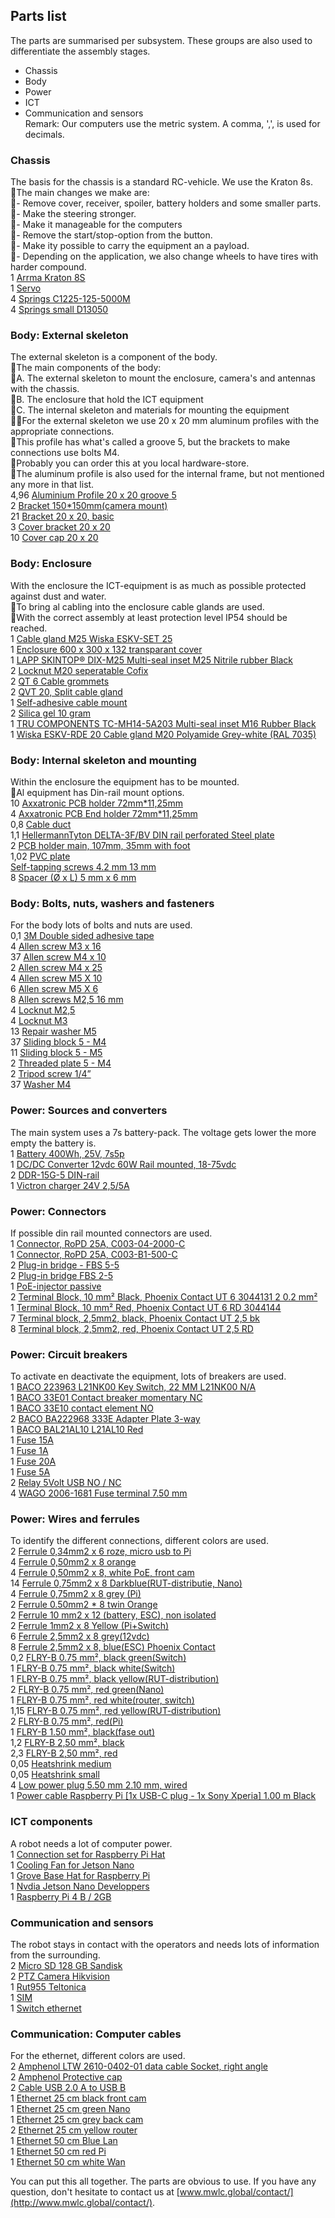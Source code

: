 ## Parts list

The parts are summarised per subsystem. These groups are also used to differentiate the assembly stages.  

- Chassis  
- Body  
- Power  
- ICT  
- Communication and sensors  
Remark: Our computers use the metric system. A comma, ',', is used for decimals.
### Chassis<br>
The basis for the chassis is a standard RC-vehicle. We use the Kraton 8s.  The main changes we make are:<br>- Remove cover, receiver, spoiler, battery holders and some smaller parts.  <br>- Make the steering stronger.  <br>- Make it manageable for the computers  <br>- Remove the start/stop-option from the button.  <br>- Make ity possible to carry the equipment an a payload.  <br>- Depending on the application, we also change wheels to have tires with harder compound.<br>
 1   [Arrma Kraton 8S](https://www.arrma-rc.com/kraton8s/)<br>
 1   [Servo](https://spektrumrc.com/Products/Default.aspx?ProdId=SPMSS9120BL)<br>
 4   [Springs C1225-125-5000M](https://www.amatec.nl/nl/c1225-125-5000m.html)<br>
 4   [Springs small D13050](https://www.amatec.nl/nl/d13050.html)<br>
### Body: External skeleton
The external skeleton is a component of the body.<br>The main components of the body:<br>  A. The external skeleton to mount the enclosure, camera's and antennas with the chassis.  <br>B. The enclosure that hold the ICT equipment  <br>C. The internal skeleton and materials for mounting the equipment<br>For the external skeleton we use 20 x 20 mm aluminum profiles with the appropriate connections.  <br>This profile has what's called a groove 5, but the brackets to make connections use bolts M4.  <br>Probably you can order this at you local hardware-store.<br>The aluminum profile is also used for the internal frame, but not mentioned any more in that list.<br>
 4,96 [Aluminium Profile 20 x 20 groove 5](https://www.boikon.com/webshop/aluminium-profiles/alu-profile-20-x-20-groove-5/)<br>
 2   [Bracket 150*150mm(camera mount)](https://www.shi.nl/nl/catalog/ijzerwaren/balk-ankerwerk/hoeken/starx/drempelhoek/4691180/groups/g+c+sg+bl+a+nr+view)<br>
21   [Bracket 20 x 20, basic](https://www.boikon.com/webshop/fastenings/bracket-20-x-20-basic/)<br>
 3   [Cover bracket 20 x 20](https://www.boikon.com/webshop/fastenings/cover-bracket-20-x-20-basic/)<br>
10   [Cover cap 20 x 20](https://www.boikon.com/webshop/finishing-elements/cover-cap-20-x-20/)<br>
### Body: Enclosure
With the enclosure the ICT-equipment is as much as possible protected against dust and water.<br>To bring al cabling into the enclosure cable glands are used.<br>With the correct assembly at least protection level IP54 should be reached.<br>
 1   [Cable gland M25 Wiska ESKV-SET 25](https://www.wiska.com/en/30/pde/10066413/eskv-25.html)<br>
 1   [Enclosure 600 x 300 x 132 transparant cover](https://www.spelsberg.com/industrial-housing/combinable-with-knock-outs/74400401/)<br>
 1   [LAPP SKINTOP® DIX-M25 Multi-seal inset M25 Nitrile rubber Black](https://www.conrad.com/p/lapp-skintop-dix-m25-multi-seal-inset-m25-nitrile-rubber-black-1-pcs-527167)<br>
 2   [Locknut M20 seperatable Cofix](https://www.fraenkische.com/en/product/cofix-gegenmutter)<br>
 2   [QT 6 Cable grommets](https://www.icotek.com/en/product-catalogue/cable-entry-systems/cable-grommets/qt/)<br>
 2   [QVT 20, Split cable gland](https://www.icotek.com/en/product-catalogue/cable-glands/qvt/)<br>
 1   [Self-adhesive cable mount]()<br>
 2   [Silica gel 10 gram](https://www.conrad.com/p/silica-gel-sachet-10-g-l-x-w-x-h-72-x-57-x-3-mm-transparent-silica-gel-10-pcs-2201308)<br>
 1   [TRU COMPONENTS TC-MH14-5A203 Multi-seal inset M16 Rubber Black](https://www.conrad.com/p/tru-components-tc-mh14-5a203-multi-seal-inset-m16-rubber-black-1-pcs-1593553?searchTerm=1593553&searchType=suggest&searchSuggest=product)<br>
 1   [Wiska ESKV-RDE 20 Cable gland M20 Polyamide Grey-white (RAL 7035)](https://www.wiska.com/en/30/pde/10064986/eskv-rde-20.html)<br>
### Body: Internal skeleton and mounting
Within the enclosure the equipment has to be mounted.<br>Al equipment has Din-rail mount options.<br>
10   [Axxatronic  PCB holder 72mm*11,25mm](https://www.axxatronic.de/hutschienengehaeuse-und-schaltschrankgehaeuse/platinenhalter-serie-cime-72mm-cime-m-be1125.html)<br>
 4   [Axxatronic PCB End holder 72mm*11,25mm](https://www.axxatronic.de/hutschienengehaeuse-und-schaltschrankgehaeuse/platinenhalter-serie-cime-72mm-cime-m-be1125.html)<br>
 0,8   [Cable duct](https://www.conrad.com/p/basetech-bt-2226749-cable-duct-l-x-w-x-h-2000-x-25-x-45-mm-1-pcs-grey-2226749)<br>
 1,1 [HellermannTyton DELTA-3F/BV DIN rail perforated Steel plate](https://www.hellermanntyton.de/produkte/verdrahtungskanaele-und-zubehoer/delta-3f/181-47061)<br>
 2   [PCB holder main, 107mm, 35mm with foot](https://www.axxatronic.de/hutschienengehaeuse-und-schaltschrankgehaeuse/serie-cime.html)<br>
 1,02 [PVC plate](https://kunststofplatenshop.nl/product/hard-pvc-donkergrijs-2-mm-ral-7011/)<br>
 [Self-tapping screws 4.2 mm 13 mm](https://www.conrad.com/p/toolcraft-141343-self-tapping-screws-42-mm-13-mm-hex-head-din-7504-steel-zinc-galvanized-100-pcs-141343)<br>
 8   [Spacer (Ø x L) 5 mm x 6 mm](https://www.conrad.nl/p/afstandsbouten-x-l-5-mm-x-6-mm-polystereen-1-stuks-540110)<br>
### Body: Bolts, nuts, washers and fasteners
For the body lots of bolts and nuts are used.<br>
 0,1   [3M Double sided adhesive tape](https://multimedia.3m.com/mws/media/82874O/4611f-high-grade-double-coated-foam-tape.pdf)<br>
 4   [Allen screw M3 x 16](https://www.conrad.com/p/toolcraft-114518-allen-screws-m3-16-mm-hex-socket-allen-din-912-steel-100-pcs-114518)<br>
37   [Allen screw M4 x 10](https://www.boikon.com/webshop/fastenings/cylindrical-socket-screw-din-912-zp-m4-x-10/)<br>
 2   [Allen screw M4 x 25](https://www.conrad.com/p/toolcraft-1068363-allen-screws-m4-25-mm-hex-socket-allen-din-7984-stainless-steel-a2-100-pcs-1068363)<br>
 4   [Allen screw M5 X 10](https://www.boikon.com/webshop/fastenings/cylindrical-socket-screw-din-912-zp-m5-x-10/)<br>
 6   [Allen screw M5 X 6](https://www.boikon.com/webshop/fastenings/cylindrical-socket-screw-din-912-zp-m5-x-10/)<br>
 8   [Allen screws M2,5 16 mm](https://www.conrad.com/p/toolcraft-1061812-allen-screws-m25-16-mm-hex-socket-allen-din-912-stainless-steel-a2-100-pcs-1061812)<br>
 4   [Locknut M2,5](https://www.conrad.com/p/toolcraft-221969-locknut-m25-din-985-steel-zinc-plated-10-pcs-221969)<br>
 4   [Locknut M3](https://www.conrad.com/p/toolcraft-812808-locknuts-m3-din-985-steel-zinc-plated-100-pcs-812808)<br>
13   [Repair washer M5](https://www.boikon.com/webshop/fastenings/repair-washer-din-9021-zp-m5/)<br>
37   [Sliding block 5 - M4](https://www.boikon.com/webshop/fastenings/sliding-block-5-m4/)<br>
11   [Sliding block 5 - M5](https://www.boikon.com/webshop/fastenings/sliding-block-5-m5/)<br>
 2   [Threaded plate 5 - M4](https://www.boikon.com/webshop/fastenings/threaded-plate-5-m4/)<br>
 2   [Tripod screw 1/4”](https://www.caruba.com)<br>
37   [Washer M4](https://www.boikon.com/webshop/fastenings/washer-din-125-1a-zp-m4/)<br>
### Power: Sources and converters
The main system uses a 7s battery-pack. The voltage gets lower the more empty the battery is.<br>
 1   [Battery 400Wh, 25V, 7s5p](http://www.emergostar.com)<br>
 1   [DC/DC Converter 12vdc 60W Rail mounted, 18-75vdc](https://www.meanwell.com/webapp/product/search.aspx?prod=DDR-60)<br>
 2   [DDR-15G-5 DIN-rail](https://www.meanwell.com/webapp/product/search.aspx?prod=DDR-15)<br>
 1   [Victron charger 24V 2,5/5A](https://www.victronenergy.com/chargers/blue-smart-ip65-charger)<br>
### Power: Connectors
If possible din rail mounted connectors are used.<br>
 1   [Connector,  RoPD 25A, C003-04-2000-C](https://www.rosenberger.com/en/products/automotive/ropd.php)<br>
 1   [Connector,  RoPD 25A, C003-B1-500-C](https://www.rosenberger.com/en/products/automotive/ropd.php)<br>
 2   [Plug-in bridge - FBS 5-5](https://www.phoenixcontact.com/online/portal/us/?uri=pxc-oc-itemdetail:pid=3030190&library=usen&pcck=P-15-07&tab=1&selectedCategory=ALL)<br>
 2   [Plug-in bridge FBS 2-5](https://www.phoenixcontact.com/online/portal/nl/?uri=pxc-oc-itemdetail:pid=3030161&library=nlnl&pcck=P&tab=1&selectedCategory=ALL)<br>
 1   [PoE-injector passive](https://www.digitus.info/en/products/active-network-components/power-over-ethernet-poe/poe-injectors/dn-95002/)<br>
 2   [Terminal Block, 10 mm² Black, Phoenix Contact UT 6 3044131  2 0.2 mm²](https://www.phoenixcontact.com/online/portal/us/?uri=pxc-oc-itemdetail:pid=3045208&library=usen&pcck=P-15-01-02-01&tab=1&selectedCategory=ALL)<br>
 1   [Terminal Block, 10 mm² Red, Phoenix Contact UT 6 RD 3044144](https://www.phoenixcontact.com/online/portal/us?uri=pxc-oc-itemdetail:pid=3045185&library=usen&tab=1)<br>
 7   [Terminal block, 2,5mm2, black, Phoenix Contact UT 2,5 bk](https://www.phoenixcontact.com/online/portal/us/?uri=pxc-oc-itemdetail:pid=3045088&library=usen&pcck=P-15-01-02-01&tab=1&selectedCategory=ALL)<br>
 8   [Terminal block, 2,5mm2, red, Phoenix Contact UT 2,5 RD](https://www.phoenixcontact.com/online/portal/us/?uri=pxc-oc-itemdetail:pid=3045062&library=usen&pcck=P-15-01-02-01&tab=1&selectedCategory=ALL)<br>
### Power: Circuit breakers
To activate en deactivate the equipment, lots of breakers are used.<br>
 1   [BACO 223963 L21NK00 Key Switch, 22 MM L21NK00 N/A](http://bacocontrols.com/wp-content/uploads/2018/09/Baco-Controls-22mm-Quick-Reference-Guide.pdf)<br>
 1   [BACO 33E01 Contact breaker momentary NC](http://bacocontrols.com/wp-content/uploads/2018/09/Baco-Controls-22mm-Quick-Reference-Guide.pdf)<br>
 1   [BACO 33E10 contact element NO](http://bacocontrols.com/wp-content/uploads/2018/09/Baco-Controls-22mm-Quick-Reference-Guide.pdf)<br>
 2   [BACO BA222968 333E Adapter Plate 3-way](http://bacocontrols.com/wp-content/uploads/2018/09/Baco-Controls-22mm-Quick-Reference-Guide.pdf)<br>
 1   [BACO BAL21AL10 L21AL10 Red](http://bacocontrols.com/wp-content/uploads/2018/09/Baco-Controls-22mm-Quick-Reference-Guide.pdf)<br>
 1   [Fuse 15A](http://www.mta.it/en/automotive-fuses-catalogue)<br>
 1   [Fuse 1A](http://www.mta.it/en/automotive-fuses-catalogue)<br>
 1   [Fuse 20A](http://www.mta.it/en/automotive-fuses-catalogue)<br>
 1   [Fuse 5A](http://www.mta.it/en/automotive-fuses-catalogue)<br>
 2   [Relay 5Volt USB NO / NC](https://www.conrad.com/p/conrad-components-393905-relay-card-component-5-v-dc-393905)<br>
 4   [WAGO 2006-1681 Fuse terminal 7.50 mm](https://www.wago.com/us/rail-chassis-terminal-blocks/2-conductor-fuse-terminal-block-for-automotive-blade-style-fuses/p/2006-1681)<br>
### Power: Wires and ferrules
To identify the different connections, different colors are used.<br>
 2   [Ferrule 0,34mm2 x 6 roze, micro usb to Pi](https://www.vogtshop.ch/index.cfm?content=productData&Language=1&TreeID=D9CAD446-200B-4BED-A9E0-8983A8022FFC&ObjId=6F4D89D7-5D65-4A1A-8E62-43D50D553427&sId=BAB90BCD-E0B2-4BF3-B775-41EC38DB71FB)<br>
 4   [Ferrule 0,50mm2 x 8 orange](https://www.conrad.com/p/tru-components-1091293-ferrule-050-mm-partially-insulated-orange-100-pcs-1571000)<br>
 4   [Ferrule 0,50mm2 x 8, white PoE, front cam](https://www.phoenixcontact.com/online/portal/de?uri=pxc-oc-itemdetail:pid=3200522&library=dede&tab=1)<br>
14   [Ferrule 0,75mm2 x 8 Darkblue(RUT-distributie, Nano)](https://www.vogtshop.ch/index.cfm?content=productData&Language=2&TreeID=FABA8DED-9F13-4A24-AE87-AA62FA29838B&ObjId=F9319843-0875-45B0-9D2C-E3C553AB971C&sId=029FAAF1-8DB7-415D-A8F1-A0B5FE3A07CA)<br>
 4   [Ferrule 0,75mm2 x 8 grey (Pi)](https://www.phoenixcontact.com/online/portal/de?uri=pxc-oc-itemdetail:pid=3200522&library=dede&tab=1)<br>
 2   [Ferrule 0.50mm2 * 8 twin Orange](https://www.conrad.com/p/conrad-components-1091317-twin-ferrule-050-mm-partially-insulated-orange-100-pcs-1091317)<br>
 2   [Ferrule 10 mm2 x 12 (battery, ESC), non isolated](https://www.conrad.nl/p/tru-components-1091264-adereindhulzen-10-mm-x-12-mm-ongeisoleerd-metaal-100-stuks-1570994)<br>
 2   [Ferrule 1mm2 x 8 Yellow (Pi+Switch)](https://www.vogtshop.ch/index.cfm?content=productData&Language=1&TreeID=66C89F38-3460-455D-858E-5A07CE30494C&ObjId=7D68ACA0-1E38-4B8C-8D16-5E461D337A89&sId=0BE48027-904B-4356-BFF1-2CCEF2FB516B)<br>
 6   [Ferrule 2,5mm2 x 8 grey(12vdc)](https://catalog.weidmueller.com/catalog/Start.do?ObjectID=9021070000)<br>
 8   [Ferrule 2,5mm2 x 8, blue(ESC) Phoenix Contact](https://www.phoenixcontact.com/online/portal/de?uri=pxc-oc-itemdetail:pid=3200522&library=dede&tab=1)<br>
 0,2   [FLRY-B 0.75 mm², black green(Switch)](https://d1619fmrcx9c43.cloudfront.net/fileadmin/automotive_cables/publications/catalogues/single-core_automotive_cables.pdf?1460983564)<br>
 1   [FLRY-B 0.75 mm², black white(Switch)](https://d1619fmrcx9c43.cloudfront.net/fileadmin/automotive_cables/publications/catalogues/single-core_automotive_cables.pdf?1460983564)<br>
 1   [FLRY-B 0.75 mm², black yellow(RUT-distribution)](https://d1619fmrcx9c43.cloudfront.net/fileadmin/automotive_cables/publications/catalogues/single-core_automotive_cables.pdf?1460983564)<br>
 2   [FLRY-B 0.75 mm², red green(Nano)](https://d1619fmrcx9c43.cloudfront.net/fileadmin/automotive_cables/publications/catalogues/single-core_automotive_cables.pdf?1460983564)<br>
 1   [FLRY-B 0.75 mm², red white(router, switch)](https://d1619fmrcx9c43.cloudfront.net/fileadmin/automotive_cables/publications/catalogues/single-core_automotive_cables.pdf?1460983564)<br>
 1,15 [FLRY-B 0.75 mm², red yellow(RUT-distribution)](https://d1619fmrcx9c43.cloudfront.net/fileadmin/automotive_cables/publications/catalogues/single-core_automotive_cables.pdf?1460983564)<br>
 2   [FLRY-B 0.75 mm², red(Pi)](https://d1619fmrcx9c43.cloudfront.net/fileadmin/automotive_cables/publications/catalogues/single-core_automotive_cables.pdf?1460983564)<br>
 1   [FLRY-B 1.50 mm², black(fase out)](https://d1619fmrcx9c43.cloudfront.net/fileadmin/automotive_cables/publications/catalogues/single-core_automotive_cables.pdf?1460983564)<br>
 1,2 [FLRY-B 2,50 mm², black](https://d1619fmrcx9c43.cloudfront.net/fileadmin/automotive_cables/publications/catalogues/single-core_automotive_cables.pdf?1460983564)<br>
 2,3 [FLRY-B 2,50 mm², red](https://d1619fmrcx9c43.cloudfront.net/fileadmin/automotive_cables/publications/catalogues/single-core_automotive_cables.pdf?1460983564)<br>
 0,05   [Heatshrink medium](https://www.conrad.com/p/tru-components-1225494-heatshrink-wo-adhesive-white-127-mm-shrinkage21-sold-per-metre-1572508)<br>
 0,05   [Heatshrink small](https://www.conrad.com/p/tru-components-1225468-heatshrink-wo-adhesive-yellow-450-mm-shrinkage21-sold-per-metre-1571044)<br>
 4   [Low power plug 5.50 mm 2.10 mm, wired](https://www.conrad.com/p/tru-components-low-power-cable-low-power-plug-sony-xperia-550-mm-210-mm-100-m-1-pcs-1715033)<br>
 1   [Power cable Raspberry Pi [1x USB-C plug - 1x Sony Xperia] 1.00 m Black](https://www.conrad.nl/p/tru-components-stroomkabel-raspberry-pi-1x-usb-c-stekker-1x-open-einde-100-m-zwart-2247651)<br>
### ICT components
A robot needs a lot of computer power.<br>
 1   [Connection set for Raspberry Pi Hat](https://wiki.seeedstudio.com/Grove_Base_Hat_for_Raspberry_Pi/)<br>
 1   [Cooling Fan for Jetson Nano](https://www.waveshare.com/fan-4010-5v.htm)<br>
 1   [Grove Base Hat for Raspberry Pi](https://wiki.seeedstudio.com/Grove_Base_Hat_for_Raspberry_Pi/)<br>
 1   [Nvdia Jetson Nano Developpers](https://www.nvidia.com/en-us/autonomous-machines/embedded-systems/jetson-nano/)<br>
 1   [Raspberry Pi 4 B / 2GB](https://www.raspberrypi.org/products/raspberry-pi-4-model-b/specifications/)<br>
### Communication and sensors
The robot stays in contact with the operators and needs lots of information from the surrounding.<br>
 2   [Micro SD 128 GB Sandisk](https://kb.sandisk.com/app/answers/detail/a_id/22697/~/microsd%2Fmicrosdhc%2Fmicrosdxc-card-support-information-page)<br>
 2   [PTZ Camera Hikvision](https://www.hikvision.com/en/products/IP-Products/PTZ-Cameras/Value-Series/DS-2DE2A204IW-DE3/)<br>
 1   [Rut955 Teltonica](https://teltonika-networks.com/product/rut955/)<br>
 1   [SIM](https://en.wikipedia.org/wiki/SIM_card)<br>
 1   [Switch ethernet](https://www.wachendorff-prozesstechnik.de/ETHSW50K/)<br>
### Communication: Computer cables
For the ethernet, different colors are used.<br>
 2   [Amphenol LTW 2610-0402-01 data cable Socket,  right angle](https://www.amphenolltw.com/index.php)<br>
 2   [Amphenol Protective cap](https://www.amphenolltw.com/p7-search.php)<br>
 2   [Cable USB 2.0 A to USB B](https://www.techly.com/usb-2-0-cable-a-male-b-male-angled-0-5m.html)<br>
 1   [Ethernet 25 cm black front cam](https://www.conrad.com/p/basetech-rj45-network-cable-patch-cable-cat-5e-u-utp-25.00-cm-black-incl.-detent-1717495)<br>
 1   [Ethernet 25 cm green Nano](https://www.conrad.com/p/basetech-rj45-network-cable-patch-cable-cat-5e-u-utp-25.00-cm-green-incl.-detent-1717481)<br>
 1   [Ethernet 25 cm grey back cam](https://www.conrad.com/p/basetech-rj45-network-cable-patch-cable-cat-5e-uutp-2500-cm-grey-incl-detent-1717475)<br>
 2   [Ethernet 25 cm yellow router](https://www.conrad.com/p/basetech-rj45-network-cable-patch-cable-cat-5e-uutp-2500-cm-yellow-incl-detent-1717472)<br>
 1   [Ethernet 50 cm Blue Lan](https://www.conrad.com/p/basetech-rj45-network-cable-patch-cable-cat-5e-uutp-050-m-blue-incl-detent-1717505)<br>
 1   [Ethernet 50 cm red Pi](https://www.conrad.com/p/basetech-rj45-network-cable-patch-cable-cat-5e-u-utp-25.00-cm-red-incl.-detent-1717510)<br>
 1   [Ethernet 50 cm white Wan](https://www.conrad.com/p/basetech-rj45-network-cable-patch-cable-cat-5e-uutp-050-m-white-incl-detent-1717520)<br>

You can put this all together. The parts are obvious to use.
If you have any question, don't hesitate to contact us at [www.mwlc.global/contact/](http://www.mwlc.global/contact/).  

